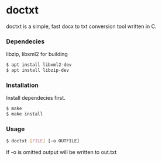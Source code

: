 # doctxt

doctxt is a simple, fast docx to txt conversion tool written in C.

### Dependecies

libzip, libxml2 for building

```sh
$ apt install libxml2-dev
$ apt install libzip-dev
```

### Installation

Install dependecies first. 

```sh
$ make
$ make install
```

### Usage

```sh
$ doctxt [FILE] [-o OUTFILE]
```

If -o is omitted output will be written to out.txt
